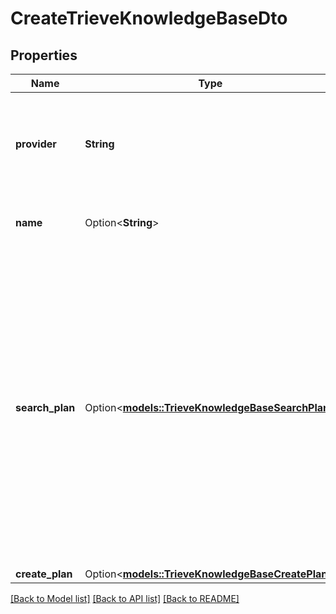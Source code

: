 # CreateTrieveKnowledgeBaseDto

## Properties

Name | Type | Description | Notes
------------ | ------------- | ------------- | -------------
**provider** | **String** | This knowledge base is provided by Trieve.  To learn more about Trieve, visit https://trieve.ai. | 
**name** | Option<**String**> | This is the name of the knowledge base. | [optional]
**search_plan** | Option<[**models::TrieveKnowledgeBaseSearchPlan**](TrieveKnowledgeBaseSearchPlan.md)> | This is the searching plan used when searching for relevant chunks from the vector store.  You should configure this if you're running into these issues: - Too much unnecessary context is being fed as knowledge base context. - Not enough relevant context is being fed as knowledge base context. | [optional]
**create_plan** | Option<[**models::TrieveKnowledgeBaseCreatePlan**](TrieveKnowledgeBase_createPlan.md)> |  | [optional]

[[Back to Model list]](../README.md#documentation-for-models) [[Back to API list]](../README.md#documentation-for-api-endpoints) [[Back to README]](../README.md)


